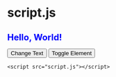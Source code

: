 # script.js


<!DOCTYPE html>
<html lang="en">
<head>
    <meta charset="UTF-8">
    <meta name="viewport" content="width=device-width, initial-scale=1.0">
    <title>Dynamic Content Example</title>
    <style>
        #dynamicText {
            color: blue;
            font-size: 20px;
        }
        .hidden {
            display: none;
        }
    </style>
</head>
<body>
    <h1 id="dynamicText">Hello, World!</h1>
    <button id="changeTextButton">Change Text</button>
    <button id="toggleElementButton">Toggle Element</button>
    <div id="toggleElement" class="hidden">This is a toggled element.</div>

    <script src="script.js"></script>
</body>
</html>
